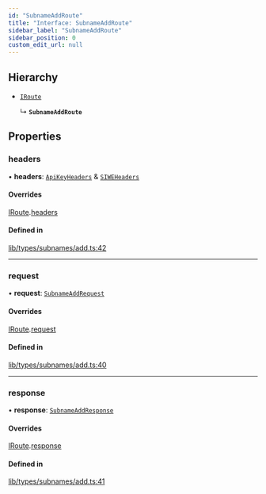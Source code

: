 ```yaml
---
id: "SubnameAddRoute"
title: "Interface: SubnameAddRoute"
sidebar_label: "SubnameAddRoute"
sidebar_position: 0
custom_edit_url: null
---
```


## Hierarchy

- [`IRoute`](IRoute.md)

  ↳ **`SubnameAddRoute`**

## Properties

### headers

• **headers**: [`ApiKeyHeaders`](ApiKeyHeaders.md) & [`SIWEHeaders`](SIWEHeaders.md)

#### Overrides

[IRoute](IRoute.md).[headers](IRoute.md#headers)

#### Defined in

[lib/types/subnames/add.ts:42](https://github.com/JustaName-id/JustaName-sdk/blob/5718518/packages/@justaname.id/sdk/src/lib/types/subnames/add.ts#L42)

___

### request

• **request**: [`SubnameAddRequest`](SubnameAddRequest.md)

#### Overrides

[IRoute](IRoute.md).[request](IRoute.md#request)

#### Defined in

[lib/types/subnames/add.ts:40](https://github.com/JustaName-id/JustaName-sdk/blob/5718518/packages/@justaname.id/sdk/src/lib/types/subnames/add.ts#L40)

___

### response

• **response**: [`SubnameAddResponse`](SubnameAddResponse.md)

#### Overrides

[IRoute](IRoute.md).[response](IRoute.md#response)

#### Defined in

[lib/types/subnames/add.ts:41](https://github.com/JustaName-id/JustaName-sdk/blob/5718518/packages/@justaname.id/sdk/src/lib/types/subnames/add.ts#L41)
